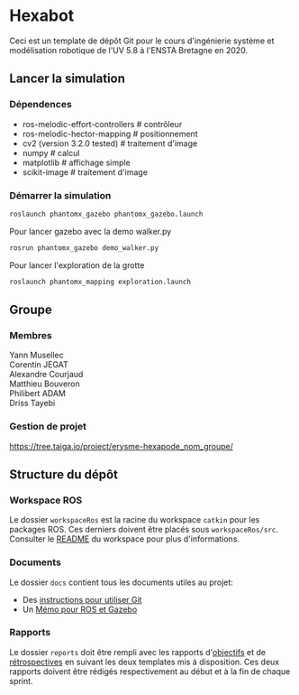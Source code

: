 # Hexabot

Ceci est un template de dépôt Git pour le cours d'ingénierie système et modélisation robotique de l'UV 5.8 à l'ENSTA Bretagne en 2020.


## Lancer la simulation

### Dépendences

- ros-melodic-effort-controllers  # contrôleur  
- ros-melodic-hector-mapping      # positionnement
- cv2  (version 3.2.0 tested)     # traitement d'image  
- numpy                           # calcul  
- matplotlib                      # affichage simple  
- scikit-image                    # traitement d'image  

### Démarrer la simulation

```bash
roslaunch phantomx_gazebo phantomx_gazebo.launch
```
Pour lancer gazebo avec la demo walker.py

```bash
rosrun phantomx_gazebo demo_walker.py
```

Pour lancer l'exploration de la grotte

```bash
roslaunch phantomx_mapping exploration.launch
```

## Groupe

### Membres

Yann Musellec  
Corentin JEGAT  
Alexandre Courjaud  
Matthieu Bouveron  
Philibert ADAM  
Driss Tayebi  

### Gestion de projet

https://tree.taiga.io/project/erysme-hexapode_nom_groupe/

## Structure du dépôt

### Workspace ROS

Le dossier `workspaceRos` est la racine du workspace `catkin` pour les packages ROS. Ces derniers doivent être placés sous `workspaceRos/src`.    
Consulter le [README](workspaceRos/README.md) du workspace pour plus d'informations.


### Documents

Le dossier `docs` contient tous les documents utiles au projet:
- Des [instructions pour utiliser Git](docs/GitWorkflow.md)
- Un [Mémo pour ROS et Gazebo](docs/MemoROS.pdf)


### Rapports

Le dossier `reports` doit être rempli avec les rapports d'[objectifs](reports/GoalsTemplate.md) et de [rétrospectives](reports/DebriefTemplate.md) en suivant les deux templates mis à disposition. Ces deux rapports doivent être rédigés respectivement au début et à la fin de chaque sprint.
